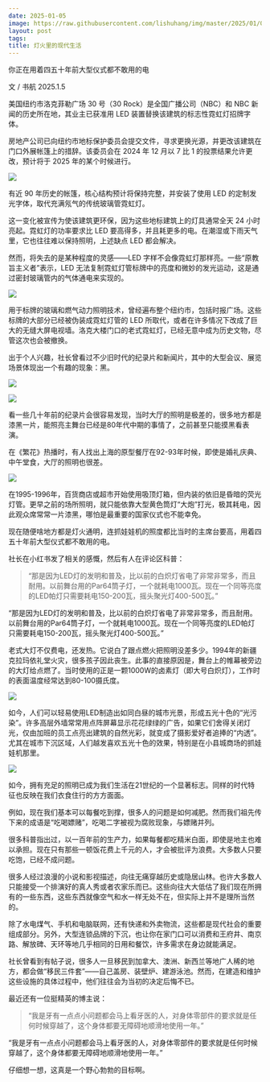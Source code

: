 ```yaml
---
date: 2025-01-05
image: https://raw.githubusercontent.com/lishuhang/img/master/2025/01/05/01.jpg
layout: post
tags:
title: 灯火里的现代生活
---
```


你正在用着四五十年前大型仪式都不敢用的电  

文 / 书航 2025.1.5  

美国纽约市洛克菲勒广场 30 号（30 Rock）是全国广播公司（NBC）和 NBC 新闻的历史所在地，其业主已获准用 LED 装置替换该建筑的标志性霓虹灯招牌字体。  

房地产公司已向纽约市地标保护委员会提交文件，寻求更换光源，并更改该建筑在门口外展帐篷上的措辞。该委员会在 2024 年 12 月以 7 比 1 的投票结果允许更改，预计将于 2025 年的某个时候进行。  

![](https://raw.githubusercontent.com/lishuhang/img/master/2025/01/05/02.jpg)

有近 90 年历史的帐篷，核心结构预计将保持完整，并安装了使用 LED 的定制发光字体，取代充满氖气的传统玻璃管霓虹灯。  

这一变化被宣传为使该建筑更环保，因为这些地标建筑上的灯具通常全天 24 小时亮起。霓虹灯的功率要求比 LED 要高得多，并且耗更多的电。在潮湿或下雨天气里，它也往往难以保持照明，上述缺点 LED 都会解决。  

然而，将失去的是某种程度的灵感——LED 字样不会像霓虹灯那样亮。一些“原教旨主义者”表示，LED 无法复制霓虹灯管标牌中的亮度和微妙的发光运动，这是通过密封玻璃管内的气体通电来实现的。  

![](https://raw.githubusercontent.com/lishuhang/img/master/2025/01/05/03.jpg)

用于标牌的玻璃和燃气动力照明技术，曾经遍布整个纽约市，包括时报广场。这些标牌的大部分已经被伪装成霓虹灯管的 LED 所取代，或者在许多情况下改成了巨大的无缝大屏电视墙。洛克大楼门口的老式霓虹灯，已经无意中成为历史文物，尽管这次也会被撤换。  

出于个人兴趣，社长曾看过不少旧时代的纪录片和新闻片，其中的大型会议、展览场景体现出一个有趣的现象：黑。  

![](https://raw.githubusercontent.com/lishuhang/img/master/2025/01/05/04.png)

![](https://raw.githubusercontent.com/lishuhang/img/master/2025/01/05/05.png)

看一些几十年前的纪录片会很容易发现，当时大厅的照明是极差的，很多地方都是漆黑一片，能照亮主舞台已经是80年代中期的事情了，之前甚至只能摸黑看表演。  

在《繁花》热播时，有人找出上海的原型餐厅在92-93年时候，即使是婚礼庆典、中午堂食，大厅的照明也很差。  

![](https://raw.githubusercontent.com/lishuhang/img/master/2025/01/05/06.png)

在1995-1996年，百货商店或超市开始使用吸顶灯箱，但内装的依旧是昏暗的荧光灯管。更早之前的场所照明，就只能依靠大型黄色筒灯“大炮”打光，极其耗电，因此观众席常常一片漆黑，哪怕是最重要的国家仪式也不能幸免。  

现在随便啥地方都是灯火通明，连抓娃娃机的照度都比当时的主席台要高，用着四五十年前大型仪式都不敢用的电。  

社长在小红书发了相关的感慨，然后有人在评论区科普：  

> “那是因为LED灯的发明和普及，比以前的白炽灯省电了非常非常多，而且耐用。以前舞台用的Par64筒子灯，一个就耗电1000瓦。现在一个同等亮度的LED帕灯只需要耗电150-200瓦，摇头聚光灯400-500瓦。”

“那是因为LED灯的发明和普及，比以前的白炽灯省电了非常非常多，而且耐用。以前舞台用的Par64筒子灯，一个就耗电1000瓦。现在一个同等亮度的LED帕灯只需要耗电150-200瓦，摇头聚光灯400-500瓦。”  

老式大灯不仅费电，还发热。它说白了跟点燃火把照明没差多少。1994年的新疆克拉玛依礼堂火灾，很多孩子因此丧生。此事的直接原因是，舞台上的帷幕被旁边的大灯给点燃了。当时使用的正是一颗1000W的卤素灯（即大号白炽灯），工作时的表面温度经常达到80-100摄氏度。  

![](https://raw.githubusercontent.com/lishuhang/img/master/2025/01/05/07.jpg)

如今，人们可以轻易使用LED制造出如同白昼的城市光景，形成五光十色的“光污染”。许多高层外墙常常用点阵屏幕显示花花绿绿的广告，如果它们舍得关闭灯光，仅由加班的员工点亮出建筑的自然光彩，就变成了摄影爱好者追捧的“内透”。尤其在城市下沉区域，人们越发喜欢五光十色的效果，特别是在小县城商场的抓娃娃机那里。  

![](https://raw.githubusercontent.com/lishuhang/img/master/2025/01/05/08.png)

如今，拥有充足的照明已成为我们生活在21世纪的一个显著标志。同样的时代特征也反映在我们衣食住行的方方面面。  

例如，现在我们基本可以每餐吃到撑，很多人的问题是如何减肥。然而我们祖先传下来的成语是“吃喝嫖赌”，吃喝二字被视为腐败现象，与嫖赌并列。  

很多科普指出过，以一百年前的生产力，如果每餐都吃精米白面，即使是地主也难以承担。现在只有那些一顿饭花费上千元的人，才会被批评为浪费。大多数人只要吃饱，已经不成问题。  

很多人经过浪漫的小说和影视描述，向往无痛穿越历史或隐居山林。也许大多数人只能接受一个排演好的真人秀或者农家乐而已。这些向往大大低估了我们现在所拥有的一些东西，这些东西就像空气和水一样无处不在，但实际上并不是理所当然的。  

除了水电煤气、手机和电脑联网，还有快递和外卖物流，这些都是现代社会的重要组成部分。另外，大型连锁品牌的下沉，也让你在家门口可以消费和王府井、南京路、解放碑、天环等地几乎相同的日用和餐饮，许多需求在身边就能满足。  

社长曾看到有帖子说，很多人一旦移民到加拿大、澳洲、新西兰等地广人稀的地方，都会做“移民三件套”——自己盖房、装壁炉、建游泳池。然而，在建造和维护这些设施的具体过程中，他们往往会为当初的决定后悔不已。  

最近还有一位挺精英的博主说：  

> “我是牙有一点点小问题都会马上看牙医的人，对身体零部件的要求就是任何时候穿越了，这个身体都要无障碍地顺滑地使用一年。”

“我是牙有一点点小问题都会马上看牙医的人，对身体零部件的要求就是任何时候穿越了，这个身体都要无障碍地顺滑地使用一年。”  

仔细想一想，这真是一个野心勃勃的目标啊。